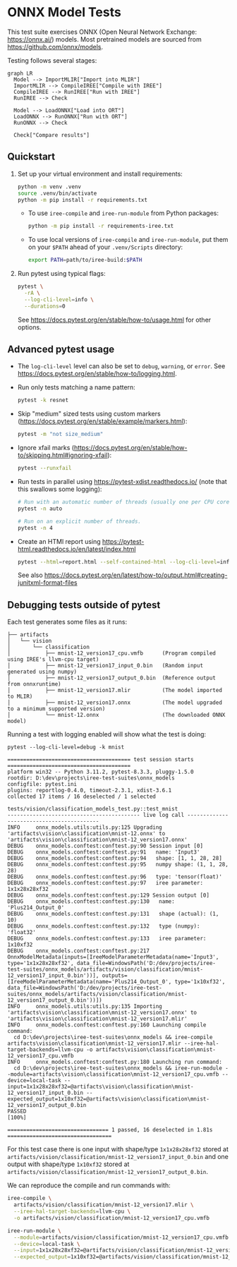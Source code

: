 # ONNX Model Tests

This test suite exercises ONNX (Open Neural Network Exchange: https://onnx.ai/)
models. Most pretrained models are sourced from https://github.com/onnx/models.

Testing follows several stages:

```mermaid
graph LR
  Model --> ImportMLIR["Import into MLIR"]
  ImportMLIR --> CompileIREE["Compile with IREE"]
  CompileIREE --> RunIREE["Run with IREE"]
  RunIREE --> Check

  Model --> LoadONNX["Load into ORT"]
  LoadONNX --> RunONNX["Run with ORT"]
  RunONNX --> Check

  Check["Compare results"]
```

## Quickstart

1. Set up your virtual environment and install requirements:

    ```bash
    python -m venv .venv
    source .venv/bin/activate
    python -m pip install -r requirements.txt
    ```

    * To use `iree-compile` and `iree-run-module` from Python packages:

        ```bash
        python -m pip install -r requirements-iree.txt
        ```

    * To use local versions of `iree-compile` and `iree-run-module`, put them on
      your `$PATH` ahead of your `.venv/Scripts` directory:

        ```bash
        export PATH=path/to/iree-build:$PATH
        ```

2. Run pytest using typical flags:

    ```bash
    pytest \
      -rA \
      --log-cli-level=info \
      --durations=0
    ```

    See https://docs.pytest.org/en/stable/how-to/usage.html for other options.

## Advanced pytest usage

* The `log-cli-level` level can also be set to `debug`, `warning`, or `error`.
  See https://docs.pytest.org/en/stable/how-to/logging.html.
* Run only tests matching a name pattern:

    ```bash
    pytest -k resnet
    ```

* Skip "medium" sized tests using custom markers
  (https://docs.pytest.org/en/stable/example/markers.html):

    ```bash
    pytest -m "not size_medium"
    ```

* Ignore xfail marks
  (https://docs.pytest.org/en/stable/how-to/skipping.html#ignoring-xfail):

    ```bash
    pytest --runxfail
    ```

* Run tests in parallel using https://pytest-xdist.readthedocs.io/
  (note that this swallows some logging):

    ```bash
    # Run with an automatic number of threads (usually one per CPU core).
    pytest -n auto

    # Run on an explicit number of threads.
    pytest -n 4
    ```

* Create an HTMl report using https://pytest-html.readthedocs.io/en/latest/index.html

    ```bash
    pytest --html=report.html --self-contained-html --log-cli-level=info
    ```

    See also
    https://docs.pytest.org/en/latest/how-to/output.html#creating-junitxml-format-files

## Debugging tests outside of pytest

Each test generates some files as it runs:

```text
├── artifacts
│   └── vision
│       └── classification
│           ├── mnist-12_version17_cpu.vmfb      (Program compiled using IREE's llvm-cpu target)
│           ├── mnist-12_version17_input_0.bin   (Random input generated using numpy)
│           ├── mnist-12_version17_output_0.bin  (Reference output from onnxruntime)
│           ├── mnist-12_version17.mlir          (The model imported to MLIR)
│           ├── mnist-12_version17.onnx          (The model upgraded to a minimum supported version)
│           └── mnist-12.onnx                    (The downloaded ONNX model)
```

Running a test with logging enabled will show what the test is doing:

```console
pytest --log-cli-level=debug -k mnist

======================================= test session starts =======================================
platform win32 -- Python 3.11.2, pytest-8.3.3, pluggy-1.5.0
rootdir: D:\dev\projects\iree-test-suites\onnx_models
configfile: pytest.ini
plugins: reportlog-0.4.0, timeout-2.3.1, xdist-3.6.1
collected 17 items / 16 deselected / 1 selected

tests/vision/classification_models_test.py::test_mnist
------------------------------------------ live log call ------------------------------------------
INFO     onnx_models.utils:utils.py:125 Upgrading 'artifacts\vision\classification\mnist-12.onnx' to 'artifacts\vision\classification\mnist-12_version17.onnx'
DEBUG    onnx_models.conftest:conftest.py:90 Session input [0]
DEBUG    onnx_models.conftest:conftest.py:91   name: 'Input3'
DEBUG    onnx_models.conftest:conftest.py:94   shape: [1, 1, 28, 28]
DEBUG    onnx_models.conftest:conftest.py:95   numpy shape: (1, 1, 28, 28)
DEBUG    onnx_models.conftest:conftest.py:96   type: 'tensor(float)'
DEBUG    onnx_models.conftest:conftest.py:97   iree parameter: 1x1x28x28xf32
DEBUG    onnx_models.conftest:conftest.py:129 Session output [0]
DEBUG    onnx_models.conftest:conftest.py:130   name: 'Plus214_Output_0'
DEBUG    onnx_models.conftest:conftest.py:131   shape (actual): (1, 10)
DEBUG    onnx_models.conftest:conftest.py:132   type (numpy): 'float32'
DEBUG    onnx_models.conftest:conftest.py:133   iree parameter: 1x10xf32
DEBUG    onnx_models.conftest:conftest.py:217 OnnxModelMetadata(inputs=[IreeModelParameterMetadata(name='Input3', type='1x1x28x28xf32', data_file=WindowsPath('D:/dev/projects/iree-test-suites/onnx_models/artifacts/vision/classification/mnist-12_version17_input_0.bin'))], outputs=[IreeModelParameterMetadata(name='Plus214_Output_0', type='1x10xf32', data_file=WindowsPath('D:/dev/projects/iree-test-suites/onnx_models/artifacts/vision/classification/mnist-12_version17_output_0.bin'))])
INFO     onnx_models.utils:utils.py:135 Importing 'artifacts\vision\classification\mnist-12_version17.onnx' to 'artifacts\vision\classification\mnist-12_version17.mlir'
INFO     onnx_models.conftest:conftest.py:160 Launching compile command:
  cd D:\dev\projects\iree-test-suites\onnx_models && iree-compile artifacts\vision\classification\mnist-12_version17.mlir --iree-hal-target-backends=llvm-cpu -o artifacts\vision\classification\mnist-12_version17_cpu.vmfb
INFO     onnx_models.conftest:conftest.py:180 Launching run command:
  cd D:\dev\projects\iree-test-suites\onnx_models && iree-run-module --module=artifacts\vision\classification\mnist-12_version17_cpu.vmfb --device=local-task --input=1x1x28x28xf32=@artifacts\vision\classification\mnist-12_version17_input_0.bin --expected_output=1x10xf32=@artifacts\vision\classification\mnist-12_version17_output_0.bin
PASSED                                                                                       [100%]

================================ 1 passed, 16 deselected in 1.81s =================================
```

For this test case there is one input with shape/type `1x1x28x28xf32` stored at
`artifacts/vision/classification/mnist-12_version17_input_0.bin` and one output
with shape/type `1x10xf32` stored at
`artifacts/vision/classification/mnist-12_version17_output_0.bin`.

We can reproduce the compile and run commands with:

```bash
iree-compile \
  artifacts/vision/classification/mnist-12_version17.mlir \
  --iree-hal-target-backends=llvm-cpu \
  -o artifacts/vision/classification/mnist-12_version17_cpu.vmfb

iree-run-module \
  --module=artifacts/vision/classification/mnist-12_version17_cpu.vmfb \
  --device=local-task \
  --input=1x1x28x28xf32=@artifacts/vision/classification/mnist-12_version17_input_0.bin \
  --expected_output=1x10xf32=@artifacts/vision/classification/mnist-12_version17_output_0.bin
```
